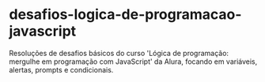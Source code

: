 # desafios-logica-de-programacao-javascript
Resoluções de desafios básicos do curso 'Lógica de programação: mergulhe em programação com JavaScript' da Alura, focando em variáveis, alertas, prompts e condicionais.
